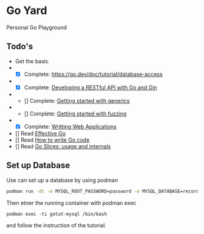 # Go Yard

Personal Go Playground

## Todo's

* Get the basic
* * [x] Complete: https://go.dev/doc/tutorial/database-access
* * [x] Complete: [Developing a RESTful API with Go and Gin](https://go.dev/doc/tutorial/web-service-gin)
* * [] Complete: [Getting started with generics](https://go.dev/doc/tutorial/generics)
* * [] Complete: [Getting started with fuzzing](https://go.dev/doc/tutorial/fuzz)
* * [x] Complete: [Writting Web Applications](https://go.dev/doc/articles/wiki/)
* [] Read [Effective Go](https://go.dev/doc/effective_go)
* [] Read [How to write Go code](https://go.dev/doc/code)
* [] Read [Go Slices: usage and internals](https://go.dev/blog/slices-intro)

## Set up Database

Use can set up a database by using podman

```bash
podman run -dt -e MYSQL_ROOT_PASSWORD=password -e MYSQL_DATABASE=recordings --name gotut-mysql -p 3306:3306 docker.io/library/mysql
```

Then etner the running container with podman exec

```
podman exec -ti gotut-mysql /bin/bash
```

and follow the instruction of the tutorial.
